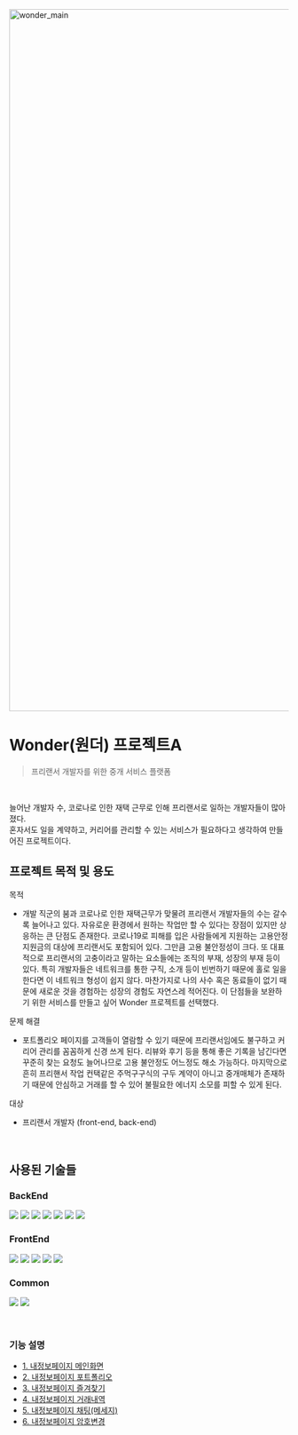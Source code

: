 <img width="1265" alt="wonder_main" src="https://user-images.githubusercontent.com/105254085/235054731-a630aa0f-da66-4480-8f59-103e38c36b7a.png">


# Wonder(원더) 프로젝트A
> 프리랜서 개발자를 위한 중개 서비스 플랫폼

<br/>

늘어난 개발자 수, 코로나로 인한 재택 근무로 인해 프리랜서로 일하는 개발자들이 많아졌다.  
혼자서도 일을 계약하고, 커리어를 관리할 수 있는 서비스가 필요하다고 생각하여 만들어진 프로젝트이다.

## 프로젝트 목적 및 용도

목적
 * 개발 직군의 붐과 코로나로 인한 재택근무가 맞물려 프리랜서 개발자들의 수는 갈수록 늘어나고 있다. 자유로운 환경에서 원하는 작업만 할 수 있다는 장점이 있지만 상응하는 큰 단점도 존재한다. 코로나19로 피해를 입은 사람들에게 지원하는 고용안정 지원금의 대상에 프리랜서도 포함되어 있다. 그만큼 고용 불안정성이 크다. 또 대표적으로 프리랜서의 고충이라고 말하는 요소들에는 조직의 부재, 성장의 부재 등이 있다. 특히 개발자들은 네트워크를 통한 구직, 소개 등이 빈번하기 때문에 홀로 일을 한다면 이 네트워크 형성이 쉽지 않다. 마찬가지로 나의 사수 혹은 동료들이 없기 때문에 새로운 것을 경험하는 성장의 경험도 자연스레 적어진다. 이 단점들을 보완하기 위한 서비스를 만들고 싶어 Wonder 프로젝트를 선택했다.

문제 해결
 * 포트폴리오 페이지를 고객들이 열람할 수 있기 때문에 프리랜서임에도 불구하고 커리어 관리를 꼼꼼하게 신경 쓰게 된다. 리뷰와 후기 등을 통해 좋은 기록을 남긴다면 꾸준히 찾는 요청도 늘어나므로 고용 불안정도 어느정도 해소 가능하다. 마지막으로 흔히 프리핸서 작업 컨택같은 주먹구구식의 구두 계약이 아니고 중개매체가 존재하기 때문에 안심하고 거래를 할 수 있어 불필요한 에너지 소모를 피할 수 있게 된다.

대상
 * 프리랜서 개발자 (front-end, back-end)

<br>

## 사용된 기술들
### BackEnd   
<img src="https://img.shields.io/badge/Java-007396?style=for-the-badge&logo=Java&logoColor=white"/></a>
<img src="https://img.shields.io/badge/Jstl-007396?style=for-the-badge&logo=jstl&logoColor=white"/></a>
<img src="https://img.shields.io/badge/Oracle-red?style=for-the-badge&logo=oracle&logoColor=white"/></a>
<img src="https://img.shields.io/badge/SqlDeveloper-548294?style=for-the-badge&logo=sqldeveloper&logoColor=white"/></a>
<img src="https://img.shields.io/badge/MyBatis-black?style=for-the-badge&logo=bybatis&logoColor=white"/></a>
<img src="https://img.shields.io/badge/Tomcat-F8DC75?style=for-the-badge&logo=apachetomcat&logoColor=black"/></a>
<img src="https://img.shields.io/badge/Spring-6DB33F?style=for-the-badge&logo=Spring&logoColor=white"/></a>   
### FrontEnd   
<img src="https://img.shields.io/badge/Html5-E34F26?style=for-the-badge&logo=Html5&logoColor=white"/></a>
<img src="https://img.shields.io/badge/CSS3-1572B6?style=for-the-badge&logo=CSS3&logoColor=white"/></a>
<img src="https://img.shields.io/badge/JavaScript-F7DF1E?style=for-the-badge&logo=javascript&logoColor=black"/></a>
<img src="https://img.shields.io/badge/jQuery-0769AD?style=for-the-badge&logo=jquery&logoColor=white"/></a>
<img src="https://img.shields.io/badge/Bootstrap-7952B3?style=for-the-badge&logo=bootstrap&logoColor=white"/></a>   
### Common   
<img src="https://img.shields.io/badge/kakao-FFCD00?style=for-the-badge&logo=kakao&logoColor=black"/></a>
<img src="https://img.shields.io/badge/iamport-007396?style=for-the-badge&logo=Java&logoColor=white"/></a>

<br>


### 기능 설명

- [1. 내정보페이지 메인화면](https://github.com/HIGHZESS/wonder/blob/main/%EA%B8%B0%EB%8A%A5%EC%84%A4%EB%AA%85/mypage_profile.md)
- [2. 내정보페이지 포트폴리오](https://github.com/HIGHZESS/wonder/blob/main/%EA%B8%B0%EB%8A%A5%EC%84%A4%EB%AA%85/mypage_portfolio.md)
- [3. 내정보페이지 즐겨찾기](https://github.com/HIGHZESS/wonder/blob/main/%EA%B8%B0%EB%8A%A5%EC%84%A4%EB%AA%85/mypage_bookmark.md)
- [4. 내정보페이지 거래내역](https://github.com/HIGHZESS/wonder/blob/main/%EA%B8%B0%EB%8A%A5%EC%84%A4%EB%AA%85/mypage_transaction.md)
- [5. 내정보페이지 채팅(메세지)](https://github.com/HIGHZESS/wonder/blob/main/%EA%B8%B0%EB%8A%A5%EC%84%A4%EB%AA%85/mypage_chatting.md)
- [6. 내정보페이지 암호변경](https://github.com/HIGHZESS/wonder/blob/main/%EA%B8%B0%EB%8A%A5%EC%84%A4%EB%AA%85/mypage_changePwd.md)

